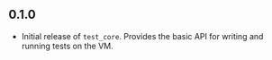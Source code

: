 ## 0.1.0

* Initial release of `test_core`. Provides the basic API for writing and running
  tests on the VM. 
